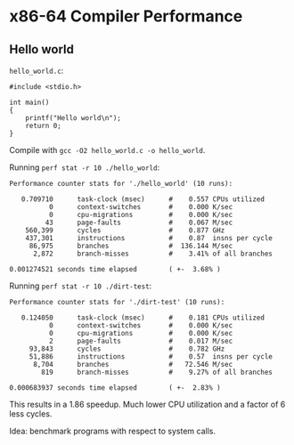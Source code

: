 # x86-64 Compiler Performance

## Hello world

`hello_world.c`:

    #include <stdio.h>

    int main()
    {
    	printf("Hello world\n");
    	return 0;
    }

Compile with `gcc -O2 hello_world.c -o hello_world`.

Running `perf stat -r 10 ./hello_world`:

    Performance counter stats for './hello_world' (10 runs):
    
       0.709710      task-clock (msec)      #    0.557 CPUs utilized
              0      context-switches       #    0.000 K/sec
              0      cpu-migrations         #    0.000 K/sec
             43      page-faults            #    0.067 M/sec
        560,399      cycles                 #    0.877 GHz
        437,301      instructions           #    0.87  insns per cycle
         86,975      branches               #  136.144 M/sec
          2,872      branch-misses          #    3.41% of all branches
    
    0.001274521 seconds time elapsed        ( +-  3.68% )

Running `perf stat -r 10 ./dirt-test`:

    Performance counter stats for './dirt-test' (10 runs):
    
       0.124050      task-clock (msec)      #    0.181 CPUs utilized
              0      context-switches       #    0.000 K/sec
              0      cpu-migrations         #    0.000 K/sec
              2      page-faults            #    0.017 M/sec
         93,843      cycles                 #    0.782 GHz
         51,886      instructions           #    0.57  insns per cycle
          8,704      branches               #   72.546 M/sec
            819      branch-misses          #    9.27% of all branches
    
    0.000683937 seconds time elapsed        ( +-  2.83% )

This results in a 1.86 speedup. Much lower CPU utilization and a factor of 6 less cycles.

Idea: benchmark programs with respect to system calls.
